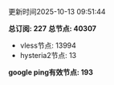 更新时间2025-10-13 09:51:44

**总订阅: 227**
**总节点: 40307**
- vless节点: 13994
- hysteria2节点: 13

**google ping有效节点: 193**
